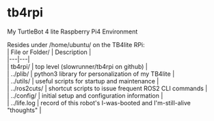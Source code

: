 # tb4rpi
My TurtleBot 4 lite Raspberry Pi4 Environment  


Resides under /home/ubuntu/ on the TB4lite RPi:   
  | File or Folder/ | Description |  
  |---|---|  
  | tb4rpi/ | top level (slowrunner/tb4rpi on github) |    
  | ../plib/ | python3 library for personalization of my TB4lite |  
  | ../utils/ | useful scripts for startup and maintenance |  
  | ../ros2cuts/ | shortcut scripts to issue frequent ROS2 CLI commands |  
  | ../config/ | initial setup and configuration information |  
  | ../life.log | record of this robot's I-was-booted and I'm-still-alive "thoughts" |  
  

